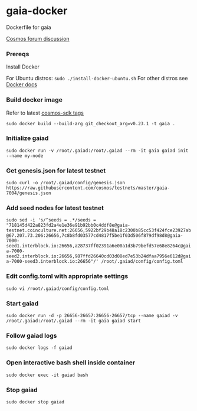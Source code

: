 # gaia-docker
Dockerfile for gaia

[Cosmos forum discussion](https://forum.cosmos.network/t/gaia-dockerfile/631)

### Prereqs
Install Docker

For Ubuntu distros: `sudo ./install-docker-ubuntu.sh`
For other distros see [Docker docs](https://docs.docker.com/install/)

### Build docker image
Refer to latest [cosmos-sdk tags](https://github.com/cosmos/cosmos-sdk/tags)

```sudo docker build --build-arg git_checkout_arg=v0.23.1 -t gaia .```

### Initialize gaiad
```sudo docker run -v /root/.gaiad:/root/.gaiad --rm -it gaia gaiad init --name my-node```

### Get genesis.json for latest testnet
```sudo curl -o /root/.gaiad/config/genesis.json https://raw.githubusercontent.com/cosmos/testnets/master/gaia-7004/genesis.json```

### Add seed nodes for latest testnet
```sudo sed -i 's/^seeds = .*/seeds = "718145d422a823fd2a4e1e36e91b92bb0c4ddf8e@gaia-testnet.coinculture.net:26656,5922bf29b48a18c2300b85cc53f424fce23927ab@67.207.73.206:26656,7c8b8fd03577cd4817f5be1f03d506f879df98d8@gaia-7000-seed1.interblock.io:26656,a28737ff02391a6e00a1d3b79befd57e68e8264c@gaia-7000-seed2.interblock.io:26656,987ffd26640cd03d08ed7e53b24dfaa7956e612d@gaia-7000-seed3.interblock.io:26656"/' /root/.gaiad/config/config.toml```

### Edit config.toml with appropriate settings
```sudo vi /root/.gaiad/config/config.toml```

### Start gaiad
```sudo docker run -d -p 26656-26657:26656-26657/tcp --name gaiad -v /root/.gaiad:/root/.gaiad --rm -it gaia gaiad start```

### Follow gaiad logs
```sudo docker logs -f gaiad```

### Open interactive bash shell inside container
```sudo docker exec -it gaiad bash```

### Stop gaiad
```sudo docker stop gaiad```
